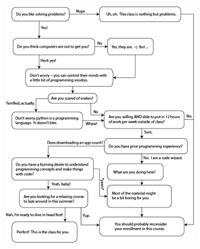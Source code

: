 <img src="ShouldYouTakeThisCourse.png" alt="enrollmentDecisionFlowChart" hspace="15" vspace="15"></img>
